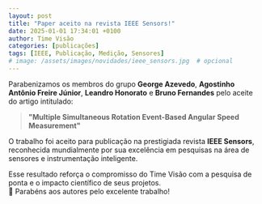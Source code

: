 ```yaml
---
layout: post
title: "Paper aceito na revista IEEE Sensors!"
date: 2025-01-01 17:34:01 +0100
author: Time Visão
categories: [publicações]
tags: [IEEE, Publicação, Medição, Sensores]
# image: /assets/images/novidades/ieee_sensors.jpg  # opcional
---
```


Parabenizamos os membros do grupo **George Azevedo**, **Agostinho Antônio Freire Júnior**, **Leandro Honorato** e **Bruno Fernandes** pelo aceite do artigo intitulado:

> **"Multiple Simultaneous Rotation Event-Based Angular Speed Measurement"**

O trabalho foi aceito para publicação na prestigiada revista **IEEE Sensors**, reconhecida mundialmente por sua excelência em pesquisas na área de sensores e instrumentação inteligente.

Esse resultado reforça o compromisso do Time Visão com a pesquisa de ponta e o impacto científico de seus projetos.  
👏 Parabéns aos autores pelo excelente trabalho!

